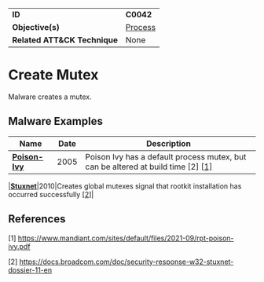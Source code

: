 |||
|---|---|
|**ID**|**C0042**|
|**Objective(s)**|[Process](../process)|
|**Related ATT&CK Technique**|None|


Create Mutex
============
Malware creates a mutex. 

Malware Examples
----------------
|Name|Date|Description|
|---|---|---|
|[**Poison-Ivy**](../xample-malware/poison-ivy.md)|2005|Poison Ivy has a default process mutex, but can be altered at build time [2] [[1]](#1)|

|[**Stuxnet**](../xample-malware/stuxnet.md)|2010|Creates global mutexes signal that rootkit installation has occurred successfully  [[2]](#2)|

References
----------
<a name="1">[1]</a> https://www.mandiant.com/sites/default/files/2021-09/rpt-poison-ivy.pdf

<a name="2">[2]</a> https://docs.broadcom.com/doc/security-response-w32-stuxnet-dossier-11-en
